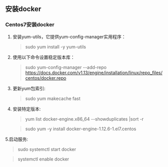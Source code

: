 ## 安装docker

### Centos7安装docker

1. 安装yum-utils，它提供yum-config-manager实用程序：

    > sudo yum install -y yum-utils

2. 使用以下命令设置稳定版本库：

    > sudo yum-config-manager --add-repo
    https://docs.docker.com/v1.13/engine/installation/linux/repo_files/centos/docker.repo

3. 更新yum包索引:

   > sudo yum makecache fast

4. 安装特定版本:

   > yum list docker-engine.x86_64  --showduplicates |sort -r

   > sudo yum -y install docker-engine-1.12.6-1.el7.centos

5.启动服务:

   > sudo systemctl start docker

   > systemctl enable docker